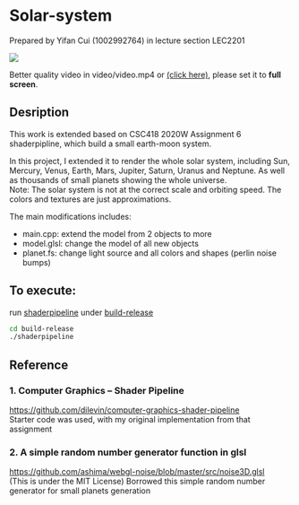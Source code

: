 # Solar-system
Prepared by Yifan Cui (1002992764) in lecture section LEC2201

![](images/demo.gif)  

Better quality video in video/video.mp4 or [(click here)](video/video.mp4), please set it to **full screen**.

## Desription
This work is extended based on CSC418 2020W Assignment 6 shaderpipline, which build a small earth-moon system.

In this project, I extended it to render the whole solar system, including Sun, Mercury, Venus, Earth, Mars, Jupiter, Saturn, Uranus and Neptune. As well as thousands of small planets showing the whole universe.   
Note: The solar system is not at the correct scale and orbiting speed. The colors and textures are just approximations.

The main modifications includes:
* main.cpp: extend the model from 2 objects to more
* model.glsl: change the model of all new objects
* planet.fs: change light source and all colors and shapes (perlin noise bumps)

## To execute:
run [shaderpipeline](build-release/shaderpipline) under [build-release](build-release)
```Bash
cd build-release
./shaderpipeline
```

## Reference
### 1. Computer Graphics – Shader Pipeline
https://github.com/dilevin/computer-graphics-shader-pipeline  
Starter code was used, with my original implementation from that assignment
### 2. A simple random number generator function in glsl
https://github.com/ashima/webgl-noise/blob/master/src/noise3D.glsl  
(This is under the MIT License)
Borrowed this simple random number generator for small planets generation
